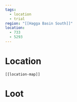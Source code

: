 ```yaml
---
tags:
  - location
  - trial
region: "[[Hagga Basin South]]"
location:
  - 733
  - 5293
---
```

# Location
```meta-bind-embed
[[location-map]]
```
# Loot